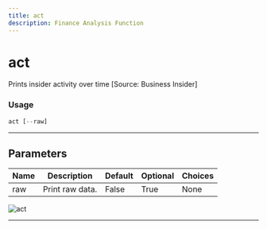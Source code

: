 ```yaml
---
title: act
description: Finance Analysis Function
---
```


# act

Prints insider activity over time [Source: Business Insider]

### Usage

```python
act [--raw]
```

---

## Parameters

| Name | Description | Default | Optional | Choices |
| ---- | ----------- | ------- | -------- | ------- |
| raw | Print raw data. | False | True | None |

![act](https://user-images.githubusercontent.com/46355364/154267227-6116e314-9186-4566-a977-01f85a99646f.png)

---
